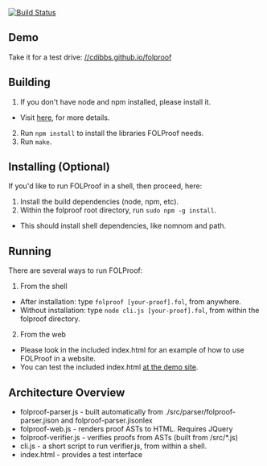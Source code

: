 [![Build Status](https://travis-ci.org/cdibbs/folproof.svg?branch=master)](https://travis-ci.org/cdibbs/folproof) 

## Demo
Take it for a test drive: [//cdibbs.github.io/folproof](//cdibbs.github.io/folproof)

## Building
1. If you don't have node and npm installed, please install it.
 * Visit [here](https://github.com/joyent/node/wiki/Installing-Node.js-via-package-manager), for more details.
2. Run `npm install` to install the libraries FOLProof needs.
3. Run `make`.

## Installing (Optional)
If you'd like to run FOLProof in a shell, then proceed, here:

1. Install the build dependencies (node, npm, etc).
2. Within the folproof root directory, run `sudo npm -g install`.
 * This should install shell dependencies, like nomnom and path.

## Running
There are several ways to run FOLProof:

1. From the shell
 * After installation: type `folproof [your-proof].fol`, from anywhere.
 * Without installation: type `node cli.js [your-proof].fol`, from within the folproof directory.
2. From the web
 * Please look in the included index.html for an example of how to use FOLProof in a website.
 * You can test the included index.html [at the demo site](//cdibbs.github.io/folproof).

## Architecture Overview
* folproof-parser.js - built automatically from ./src/parser/folproof-parser.jison and folproof-parser.jisonlex
* folproof-web.js - renders proof ASTs to HTML. Requires JQuery
* folproof-verifier.js - verifies proofs from ASTs (built from /src/*.js)
* cli.js - a short script to run verifier.js, from within a shell.
* index.html - provides a test interface

